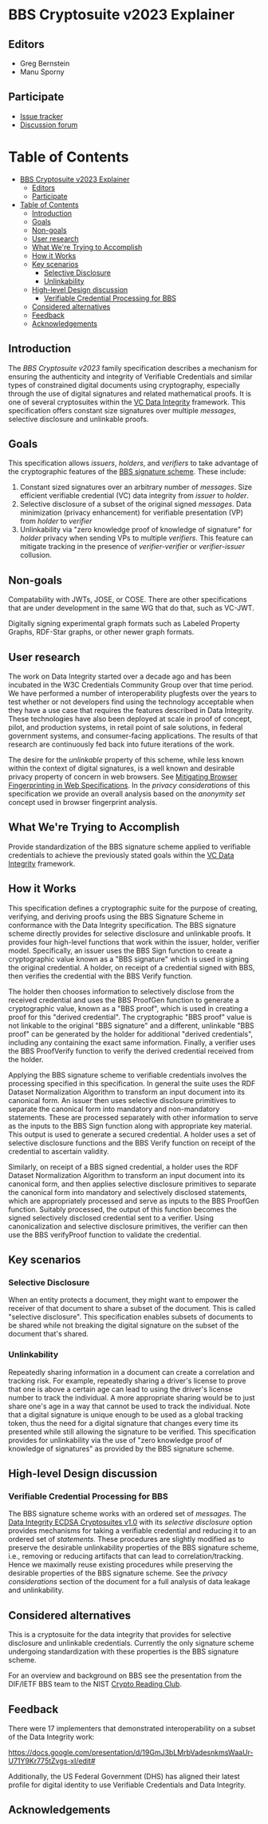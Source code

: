 # BBS Cryptosuite v2023 Explainer

## Editors

- Greg Bernstein
- Manu Sporny

## Participate

- [Issue tracker](https://github.com/w3c/vc-di-bbs/issues)
- [Discussion forum](https://lists.w3.org/Archives/Public/public-vc-wg/)

# Table of Contents

- [BBS Cryptosuite v2023 Explainer](#bbs-cryptosuite-v2023-explainer)
  - [Editors](#editors)
  - [Participate](#participate)
- [Table of Contents](#table-of-contents)
  - [Introduction](#introduction)
  - [Goals](#goals)
  - [Non-goals](#non-goals)
  - [User research](#user-research)
  - [What We're Trying to Accomplish](#what-were-trying-to-accomplish)
  - [How it Works](#how-it-works)
  - [Key scenarios](#key-scenarios)
    - [Selective Disclosure](#selective-disclosure)
    - [Unlinkability](#unlinkability)
  - [High-level Design discussion](#high-level-design-discussion)
    - [Verifiable Credential Processing for BBS](#verifiable-credential-processing-for-bbs)
  - [Considered alternatives](#considered-alternatives)
  - [Feedback](#feedback)
  - [Acknowledgements](#acknowledgements)

## Introduction

The *BBS Cryptosuite v2023* family specification describes a mechanism for
ensuring the authenticity and integrity of Verifiable Credentials and similar
types of constrained  digital documents using cryptography, especially through
the use of digital signatures and related mathematical proofs. It is one of several
cryptosuites within the
[VC Data Integrity](https://www.w3.org/TR/vc-data-integrity) framework.
This specification offers constant size signatures over multiple *messages*,
selective disclosure and unlinkable proofs.

## Goals

This specification allows *issuers*, *holders*, and *verifiers* to take
advantage of the cryptographic features of the [BBS signature scheme](https://datatracker.ietf.org/doc/draft-irtf-cfrg-bbs-signatures/). These include:

1. Constant sized signatures over an arbitrary number of *messages*. Size efficient verifiable credential (VC) data integrity from *issuer* to *holder*.
2. Selective disclosure of a subset of the original signed *messages*. Data minimization (privacy enhancement) for verifiable presentation (VP)  from *holder* to *verifier*
3. Unlinkability via "zero knowledge proof of knowledge of signature" for *holder* privacy when sending VPs to multiple *verifiers*. This feature can mitigate tracking in the presence of *verifier-verifier* or *verifier-issuer* collusion.

## Non-goals

Compatability with JWTs, JOSE, or COSE. There are other specifications that are
under development in the same WG that do that, such as VC-JWT.

Digitally signing experimental graph formats such as Labeled Property Graphs,
RDF-Star graphs, or other newer graph formats.

## User research

The work on Data Integrity started over a decade ago and has been incubated in
the W3C Credentials Community Group over that time period. We have performed a
number of interoperability plugfests over the years to test whether or not
developers find using the technology acceptable when they have a use case that
requires the features described in Data Integrity. These technologies have also
been deployed at scale in proof of concept, pilot, and production systems, in
retail point of sale solutions, in federal government systems, and
consumer-facing applications. The results of that research are continuously fed
back into future iterations of the work.

The desire for the *unlinkable* property of this scheme, while less known within
the context of digital signatures, is a well known and desirable privacy
property of concern in web browsers. See [Mitigating Browser Fingerprinting in
Web Specifications](https://www.w3.org/TR/fingerprinting-guidance/). In the
*privacy considerations* of this specification we provide an overall analysis
based on the *anonymity set* concept used in browser fingerprint analysis.

## What We're Trying to Accomplish

Provide standardization of the BBS signature scheme applied to verifiable
credentials to achieve the previously stated goals within the
[VC Data Integrity](https://www.w3.org/TR/vc-data-integrity) framework.

## How it Works

This specification defines a cryptographic suite for the purpose of creating,
verifying, and deriving proofs using the BBS Signature Scheme in conformance
with the Data Integrity specification. The BBS signature scheme directly
provides for selective disclosure and unlinkable proofs. It provides four
high-level functions that work within the issuer, holder, verifier model.
Specifically, an issuer uses the BBS Sign function to create a cryptographic
value known as a "BBS signature" which is used in signing the original
credential. A holder, on receipt of a credential signed with BBS, then verifies
the credential with the BBS Verify function.

The holder then chooses information to selectively disclose from the received
credential and uses the BBS ProofGen function to generate a cryptographic value,
known as a "BBS proof", which is used in creating a proof for this
"derived credential". The cryptographic "BBS proof" value is not linkable to the
original "BBS signature" and a different, unlinkable "BBS proof" can be
generated by the holder for additional "derived credentials", including any
containing the exact same information. Finally, a verifier uses the BBS
ProofVerify function to verify the derived credential received from the holder.

Applying the BBS signature scheme to verifiable credentials involves the
processing specified in this specification. In general the suite uses the RDF
Dataset Normalization Algorithm to transform an input document into its
canonical form. An issuer then uses selective disclosure primitives to separate
the canonical form into mandatory and non-mandatory statements. These are
processed separately with other information to serve as the inputs to the BBS
Sign function along with appropriate key material. This output is used to
generate a secured credential. A holder uses a set of selective disclosure
functions and the BBS Verify function on receipt of the credential to ascertain
validity.

Similarly, on receipt of a BBS signed credential, a holder uses the RDF Dataset
Normalization Algorithm to transform an input document into its canonical form,
and then applies selective disclosure primitives to separate the canonical form
into mandatory and selectively disclosed statements, which are appropriately
processed and serve as inputs to the BBS ProofGen function. Suitably processed,
the output of this function becomes the signed selectively disclosed credential
sent to a verifier. Using canonicalization and selective disclosure primitives,
the verifier can then use the BBS verifyProof function to validate the
credential.

## Key scenarios

### Selective Disclosure

When an entity protects a document, they might want to empower the receiver of
that document to share a subset of the document. This is called "selective
disclosure". This specification enables subsets of
documents to be shared while not breaking the digital signature on the subset of
the document that's shared.

### Unlinkability

Repeatedly sharing information in a document can create a correlation and
tracking risk. For example, repeatedly sharing a driver's license to prove that
one is above a certain age can lead to using the driver's license number to
track the individual. A more appropriate sharing would be to just share one's
age in a way that cannot be used to track the individual. Note that a digital
signature is unique enough to be used as a global tracking token, thus the need
for a digital signature that changes every time its presented while still
allowing the signature to be verified. This specification provides for
unlinkability via the use of "zero knowledge proof of knowledge of signatures"
as provided by the BBS signature scheme.

## High-level Design discussion

### Verifiable Credential Processing for BBS

The BBS signature scheme works with an ordered set of *messages*. The
[Data Integrity ECDSA Cryptosuites v1.0](https://w3c.github.io/vc-di-ecdsa/#ecdsa-sd-2023)
with its *selective disclosure* option provides mechanisms for taking a
verifiable credential and reducing it to an ordered set of *statements*. These
procedures are slightly modified as to preserve the desirable unlinkability
properties of the BBS signature scheme, i.e., removing or reducing artifacts
that can lead to correlation/tracking. Hence we maximally reuse existing
procedures while preserving the desirable properties of the BBS signature scheme.
See the *privacy considerations* section of the document for a full analysis of
data leakage and unlinkability.

## Considered alternatives

This is a cryptosuite for the data integrity that provides for selective
disclosure and unlinkable credentials. Currently the only signature scheme
undergoing standardization with these properties is the BBS signature scheme.

For an overview and background on BBS see the presentation from the DIF/IETF BBS
team to the NIST [Crypto Reading Club](https://csrc.nist.gov/csrc/media/presentations/2023/crclub-2023-10-18/images-media/20231018-crypto-club--greg-and-vasilis--slides--BBS.pdf).

## Feedback

There were 17 implementers that demonstrated interoperability on a subset of the
Data Integrity work:

https://docs.google.com/presentation/d/19GmJ3bLMrbVadesnkmsWaaUr-U71Y9Kr775tZvgs-xI/edit#

Additionally, the US Federal Government (DHS) has aligned their latest profile
for digital identity to use Verifiable Credentials and Data Integrity.

## Acknowledgements

